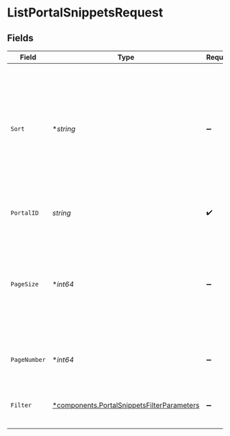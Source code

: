 # ListPortalSnippetsRequest


## Fields

| Field                                                                                                                                  | Type                                                                                                                                   | Required                                                                                                                               | Description                                                                                                                            | Example                                                                                                                                |
| -------------------------------------------------------------------------------------------------------------------------------------- | -------------------------------------------------------------------------------------------------------------------------------------- | -------------------------------------------------------------------------------------------------------------------------------------- | -------------------------------------------------------------------------------------------------------------------------------------- | -------------------------------------------------------------------------------------------------------------------------------------- |
| `Sort`                                                                                                                                 | **string*                                                                                                                              | :heavy_minus_sign:                                                                                                                     | Sorts a collection of portal snippets. Supported sort attributes are:<br/>  - created_at<br/>  - updated_at<br/>  - name<br/>  - title<br/>  - visibility<br/> |                                                                                                                                        |
| `PortalID`                                                                                                                             | *string*                                                                                                                               | :heavy_check_mark:                                                                                                                     | ID of the portal.                                                                                                                      | f32d905a-ed33-46a3-a093-d8f536af9a8a                                                                                                   |
| `PageSize`                                                                                                                             | **int64*                                                                                                                               | :heavy_minus_sign:                                                                                                                     | The maximum number of items to include per page. The last page of a collection may include fewer items.                                | 10                                                                                                                                     |
| `PageNumber`                                                                                                                           | **int64*                                                                                                                               | :heavy_minus_sign:                                                                                                                     | Determines which page of the entities to retrieve.                                                                                     | 1                                                                                                                                      |
| `Filter`                                                                                                                               | [*components.PortalSnippetsFilterParameters](../../models/components/portalsnippetsfilterparameters.md)                                | :heavy_minus_sign:                                                                                                                     | Filter snippets returned in the response.                                                                                              |                                                                                                                                        |